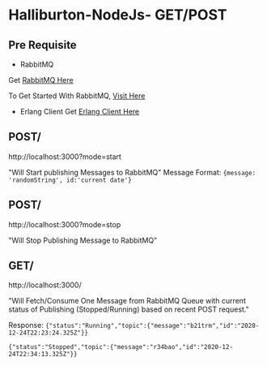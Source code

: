 # Halliburton-NodeJs- GET/POST

## Pre Requisite
* RabbitMQ

 Get [RabbitMQ Here](https://www.rabbitmq.com/download.html)

 To Get Started With RabbitMQ, [Visit Here](https://www.rabbitmq.com/getstarted.html)

* Erlang Client
Get [Erlang Client Here](https://www.rabbitmq.com/erlang-client.html)


## POST/
http://localhost:3000?mode=start

"Will Start publishing Messages to RabbitMQ"
Message Format: 
`{message: 'randomString', id:'current date'}`

## POST/
http://localhost:3000?mode=stop

"Will Stop Publishing Message to RabbitMQ"

## GET/
http://localhost:3000/

"Will Fetch/Consume One Message from RabbitMQ Queue with current status of Publishing (Stopped/Running) based on recent POST request."

Response:
`{"status":"Running","topic":{"message":"b21trm","id":"2020-12-24T22:23:24.325Z"}}`

`{"status":"Stopped","topic":{"message":"r34bao","id":"2020-12-24T22:34:13.325Z"}}`

